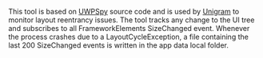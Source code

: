This tool is based on [UWPSpy](https://github.com/m417z/UWPSpy) source code and is used by [Unigram](https://github.com/UnigramDev/Unigram) to monitor layout reentrancy issues.
The tool tracks any change to the UI tree and subscribes to all FrameworkElements SizeChanged event.
Whenever the process crashes due to a LayoutCycleException, a file containing the last 200 SizeChanged events is written in the app data local folder.